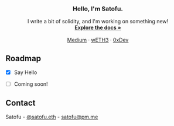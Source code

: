 
<div align="center">
  <h3 align="center">Hello, I'm Satofu.</h3>

  <p align="center">
    I write a bit of solidity, and I'm working on something new!
    <br />
    <a href="https://github.com/othneildrew/Best-README-Template"><strong>Explore the docs »</strong></a>
    <br />
    <br />
    <a href="https://medium.com/@satofu">Medium</a>
    ·
    <a href="https://weth3.org">wETH3</a>
    ·
    <a href="https://0xDev.io">0xDev</a>
  </p>
</div>

<!-- ROADMAP -->
## Roadmap

- [x] Say Hello
- [ ] Coming soon!


<!-- CONTACT -->
## Contact

Satofu - [@satofu.eth](https://twitter.com/satofu.eth) - satofu@pm.me
